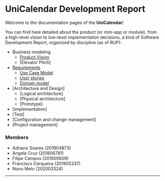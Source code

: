 # UniCalendar Development Report

Welcome to the documentation pages of the **UniCalendar**!

You can find here detailed about the product (or mini-app or module), from a high-level vision to low-level implementation decisions, a kind of Software Development Report, organized by discipline (as of RUP): 

* Business modeling 
  * [Product Vision](docs/product_vision.md)
  * [Elevator Pitch]
* [Requirements](docs/requirements.md)
  * [Use Case Model](docs/requirements.md#use-case-model)
  * [User stories](https://github.com/LEIC-ES-2021-22/3LEIC03T3/issues)
  * [Domain model](docs/requirements.md#domain-model)
* [Architecture and Design]
  * [Logical architecture]
  * [Physical architecture]
  * [Prototype]
* [Implementation]
* [Test]
* [Configuration and change management]
* [Project management]

### Members

- Adriano Soares (201904873)
- Angela Cruz (201806781)
- Filipe Campos (201905609)
- Francisco Cerqueira (201905337)
- Nuno Melo (202003324)
---
